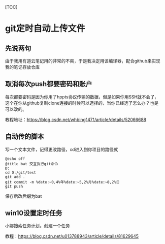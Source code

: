 [TOC]

# git定时自动上传文件

## 先说两句

由于我用有道云笔记用的非常的不爽，于是我决定用该编译器，配合github来实现我的笔记存放仓库

## 取消每次push都要密码和账户

每次都要密码是因为你用了hppts协议传输的数据，但是如果你用SSH就不会了，这个在你从github复制clone连接的时候可以选择的，当你已经选了怎么办？也是可以改的。

教程地址：https://blog.csdn.net/whbing1471/article/details/52066688

## 自动传的脚本

写一个文本文件，记得更改路径，cd进入到你项目的路径就

~~~
@echo off
@title bat 交互执行git命令
D:
cd D:/git/test
git add .
git commit -m %date:~0,4%年%date:~5,2%月%date:~8,2%日
git push
~~~

保存后改后缀为bat

## win10设置定时任务

小娜搜索任务计划，创建一个任务

教程：https://blog.csdn.net/u013788943/article/details/81629645